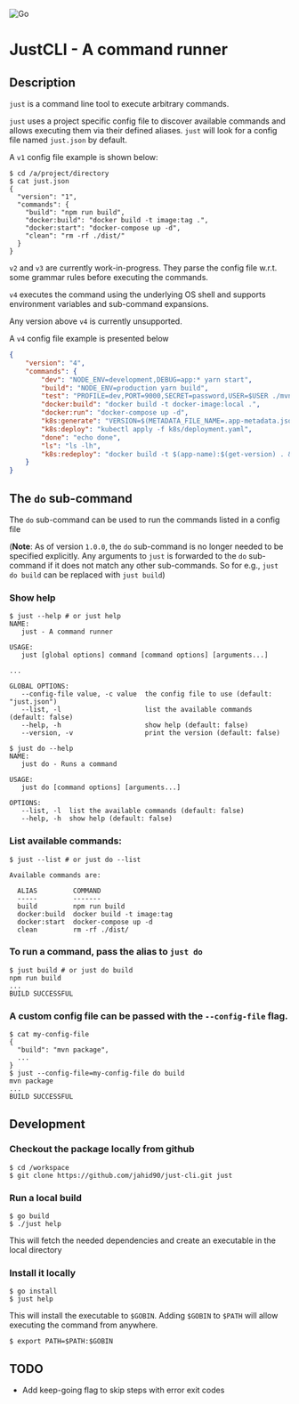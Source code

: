 ![Go](https://github.com/jahid90/just-cli/workflows/Go/badge.svg)

# JustCLI - A command runner

## Description

`just` is a command line tool to execute arbitrary commands.

`just` uses a project specific config file to discover available commands and allows executing them via their defined aliases. `just` will look for a config file named `just.json` by default.

A `v1` config file example is shown below:

```shell
$ cd /a/project/directory
$ cat just.json
{
  "version": "1",
  "commands": {
    "build": "npm run build",
    "docker:build": "docker build -t image:tag .",
    "docker:start": "docker-compose up -d",
    "clean": "rm -rf ./dist/"
  }
}
```

`v2` and `v3` are currently work-in-progress. They parse the config file w.r.t. some grammar rules before executing the commands.

`v4` executes the command using the underlying OS shell and supports environment variables and sub-command expansions.

Any version above `v4` is currently unsupported.

A `v4` config file example is presented below

```json
{
    "version": "4",
    "commands": {
        "dev": "NODE_ENV=development,DEBUG=app:* yarn start",
        "build": "NODE_ENV=production yarn build",
        "test": "PROFILE=dev,PORT=9000,SECRET=password,USER=$USER ./mvnw test",
        "docker:build": "docker build -t docker-image:local .",
        "docker:run": "docker-compose up -d",
        "k8s:generate": "VERSION=$(METADATA_FILE_NAME=.app-metadata.json get-version) envsubst < k8s/template.yaml > k8s/deployment.yaml",
        "k8s:deploy": "kubectl apply -f k8s/deployment.yaml",
        "done": "echo done",
        "ls": "ls -lh",
        "k8s:redeploy": "docker build -t $(app-name):$(get-version) . && kubectl apply -f k8s/deployment.yaml"
    }
}

```

## The `do` sub-command
The `do` sub-command can be used to run the commands listed in a config file

(**Note**: As of version `1.0.0`, the `do` sub-command is no longer needed to be specified explicitly. Any arguments to `just` is forwarded to the `do` sub-command if it does not match any other sub-commands. So for e.g., `just do build` can be replaced with `just build`)

### Show help
```shell
$ just --help # or just help
NAME:
   just - A command runner

USAGE:
   just [global options] command [command options] [arguments...]

...

GLOBAL OPTIONS:
   --config-file value, -c value  the config file to use (default: "just.json")
   --list, -l                     list the available commands (default: false)
   --help, -h                     show help (default: false)
   --version, -v                  print the version (default: false)

$ just do --help
NAME:
   just do - Runs a command

USAGE:
   just do [command options] [arguments...]

OPTIONS:
   --list, -l  list the available commands (default: false)
   --help, -h  show help (default: false)

```

### List available commands:

```shell
$ just --list # or just do --list

Available commands are:

  ALIAS         COMMAND
  -----         -------
  build         npm run build
  docker:build  docker build -t image:tag
  docker:start  docker-compose up -d
  clean         rm -rf ./dist/
```

### To run a command, pass the alias to `just do`

```shell
$ just build # or just do build
npm run build
...
BUILD SUCCESSFUL
```

### A custom config file can be passed with the `--config-file` flag.

```shell
$ cat my-config-file
{
  "build": "mvn package",
  ...
}
$ just --config-file=my-config-file do build
mvn package
...
BUILD SUCCESSFUL
```

## Development

### Checkout the package locally from github
```
$ cd /workspace
$ git clone https://github.com/jahid90/just-cli.git just
```
### Run a local build
```
$ go build
$ ./just help
```
This will fetch the needed dependencies and create an executable in the local directory

### Install it locally
```
$ go install
$ just help
```
This will install the executable to `$GOBIN`. Adding `$GOBIN` to `$PATH` will allow executing the command from anywhere.

```
$ export PATH=$PATH:$GOBIN
```

## TODO

* Add keep-going flag to skip steps with error exit codes
